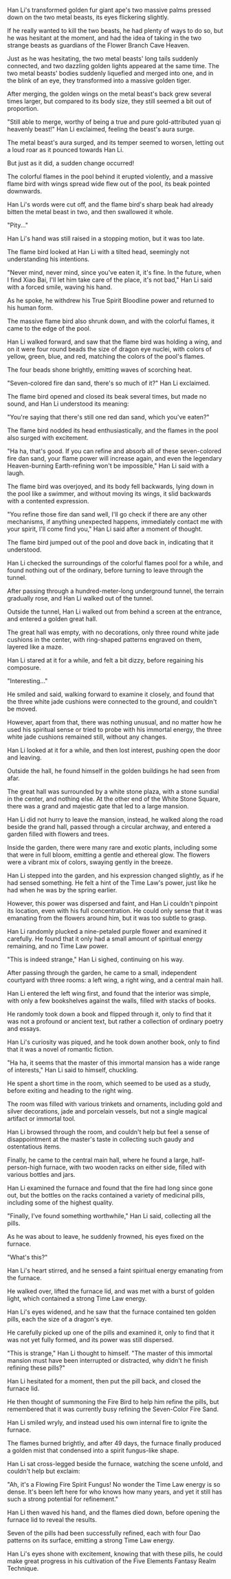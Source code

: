 Han Li's transformed golden fur giant ape's two massive palms pressed down on the two metal beasts, its eyes flickering slightly.

If he really wanted to kill the two beasts, he had plenty of ways to do so, but he was hesitant at the moment, and had the idea of taking in the two strange beasts as guardians of the Flower Branch Cave Heaven.

Just as he was hesitating, the two metal beasts' long tails suddenly connected, and two dazzling golden lights appeared at the same time. The two metal beasts' bodies suddenly liquefied and merged into one, and in the blink of an eye, they transformed into a massive golden tiger.

After merging, the golden wings on the metal beast's back grew several times larger, but compared to its body size, they still seemed a bit out of proportion.

"Still able to merge, worthy of being a true and pure gold-attributed yuan qi heavenly beast!" Han Li exclaimed, feeling the beast's aura surge.

The metal beast's aura surged, and its temper seemed to worsen, letting out a loud roar as it pounced towards Han Li.

But just as it did, a sudden change occurred!

The colorful flames in the pool behind it erupted violently, and a massive flame bird with wings spread wide flew out of the pool, its beak pointed downwards.

Han Li's words were cut off, and the flame bird's sharp beak had already bitten the metal beast in two, and then swallowed it whole.

"Pity..."

Han Li's hand was still raised in a stopping motion, but it was too late.

The flame bird looked at Han Li with a tilted head, seemingly not understanding his intentions.

"Never mind, never mind, since you've eaten it, it's fine. In the future, when I find Xiao Bai, I'll let him take care of the place, it's not bad," Han Li said with a forced smile, waving his hand.

As he spoke, he withdrew his True Spirit Bloodline power and returned to his human form.

The massive flame bird also shrunk down, and with the colorful flames, it came to the edge of the pool.

Han Li walked forward, and saw that the flame bird was holding a wing, and on it were four round beads the size of dragon eye nuclei, with colors of yellow, green, blue, and red, matching the colors of the pool's flames.

The four beads shone brightly, emitting waves of scorching heat.

"Seven-colored fire dan sand, there's so much of it?" Han Li exclaimed.

The flame bird opened and closed its beak several times, but made no sound, and Han Li understood its meaning:

"You're saying that there's still one red dan sand, which you've eaten?"

The flame bird nodded its head enthusiastically, and the flames in the pool also surged with excitement.

"Ha ha, that's good. If you can refine and absorb all of these seven-colored fire dan sand, your flame power will increase again, and even the legendary Heaven-burning Earth-refining won't be impossible," Han Li said with a laugh.

The flame bird was overjoyed, and its body fell backwards, lying down in the pool like a swimmer, and without moving its wings, it slid backwards with a contented expression.

"You refine those fire dan sand well, I'll go check if there are any other mechanisms, if anything unexpected happens, immediately contact me with your spirit, I'll come find you," Han Li said after a moment of thought.

The flame bird jumped out of the pool and dove back in, indicating that it understood.

Han Li checked the surroundings of the colorful flames pool for a while, and found nothing out of the ordinary, before turning to leave through the tunnel.

After passing through a hundred-meter-long underground tunnel, the terrain gradually rose, and Han Li walked out of the tunnel.

Outside the tunnel, Han Li walked out from behind a screen at the entrance, and entered a golden great hall.

The great hall was empty, with no decorations, only three round white jade cushions in the center, with ring-shaped patterns engraved on them, layered like a maze.

Han Li stared at it for a while, and felt a bit dizzy, before regaining his composure.

"Interesting..."

He smiled and said, walking forward to examine it closely, and found that the three white jade cushions were connected to the ground, and couldn't be moved.

However, apart from that, there was nothing unusual, and no matter how he used his spiritual sense or tried to probe with his immortal energy, the three white jade cushions remained still, without any changes.

Han Li looked at it for a while, and then lost interest, pushing open the door and leaving.

Outside the hall, he found himself in the golden buildings he had seen from afar.

The great hall was surrounded by a white stone plaza, with a stone sundial in the center, and nothing else.
At the other end of the White Stone Square, there was a grand and majestic gate that led to a large mansion.

Han Li did not hurry to leave the mansion, instead, he walked along the road beside the grand hall, passed through a circular archway, and entered a garden filled with flowers and trees.

Inside the garden, there were many rare and exotic plants, including some that were in full bloom, emitting a gentle and ethereal glow. The flowers were a vibrant mix of colors, swaying gently in the breeze.

Han Li stepped into the garden, and his expression changed slightly, as if he had sensed something. He felt a hint of the Time Law's power, just like he had when he was by the spring earlier.

However, this power was dispersed and faint, and Han Li couldn't pinpoint its location, even with his full concentration. He could only sense that it was emanating from the flowers around him, but it was too subtle to grasp.

Han Li randomly plucked a nine-petaled purple flower and examined it carefully. He found that it only had a small amount of spiritual energy remaining, and no Time Law power.

"This is indeed strange," Han Li sighed, continuing on his way.

After passing through the garden, he came to a small, independent courtyard with three rooms: a left wing, a right wing, and a central main hall.

Han Li entered the left wing first, and found that the interior was simple, with only a few bookshelves against the walls, filled with stacks of books.

He randomly took down a book and flipped through it, only to find that it was not a profound or ancient text, but rather a collection of ordinary poetry and essays.

Han Li's curiosity was piqued, and he took down another book, only to find that it was a novel of romantic fiction.

"Ha ha, it seems that the master of this immortal mansion has a wide range of interests," Han Li said to himself, chuckling.

He spent a short time in the room, which seemed to be used as a study, before exiting and heading to the right wing.

The room was filled with various trinkets and ornaments, including gold and silver decorations, jade and porcelain vessels, but not a single magical artifact or immortal tool.

Han Li browsed through the room, and couldn't help but feel a sense of disappointment at the master's taste in collecting such gaudy and ostentatious items.

Finally, he came to the central main hall, where he found a large, half-person-high furnace, with two wooden racks on either side, filled with various bottles and jars.

Han Li examined the furnace and found that the fire had long since gone out, but the bottles on the racks contained a variety of medicinal pills, including some of the highest quality.

"Finally, I've found something worthwhile," Han Li said, collecting all the pills.

As he was about to leave, he suddenly frowned, his eyes fixed on the furnace.

"What's this?"

Han Li's heart stirred, and he sensed a faint spiritual energy emanating from the furnace.

He walked over, lifted the furnace lid, and was met with a burst of golden light, which contained a strong Time Law energy.

Han Li's eyes widened, and he saw that the furnace contained ten golden pills, each the size of a dragon's eye.

He carefully picked up one of the pills and examined it, only to find that it was not yet fully formed, and its power was still dispersed.

"This is strange," Han Li thought to himself. "The master of this immortal mansion must have been interrupted or distracted, why didn't he finish refining these pills?"

Han Li hesitated for a moment, then put the pill back, and closed the furnace lid.

He then thought of summoning the Fire Bird to help him refine the pills, but remembered that it was currently busy refining the Seven-Color Fire Sand.

Han Li smiled wryly, and instead used his own internal fire to ignite the furnace.

The flames burned brightly, and after 49 days, the furnace finally produced a golden mist that condensed into a spirit fungus-like shape.

Han Li sat cross-legged beside the furnace, watching the scene unfold, and couldn't help but exclaim:

"Ah, it's a Flowing Fire Spirit Fungus! No wonder the Time Law energy is so dense. It's been left here for who knows how many years, and yet it still has such a strong potential for refinement."

Han Li then waved his hand, and the flames died down, before opening the furnace lid to reveal the results.

Seven of the pills had been successfully refined, each with four Dao patterns on its surface, emitting a strong Time Law energy.

Han Li's eyes shone with excitement, knowing that with these pills, he could make great progress in his cultivation of the Five Elements Fantasy Realm Technique.